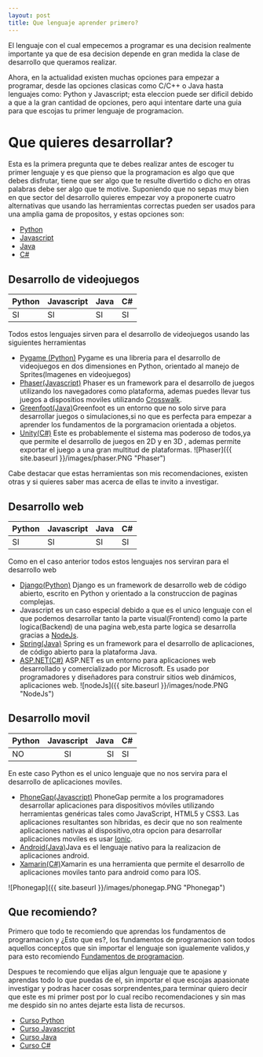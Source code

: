 ```yaml
---
layout: post
title: Que lenguaje aprender primero?
---
```

El lenguaje con el cual empecemos a programar es una decision realmente importante ya que de esa decision depende en gran medida la clase
de desarrollo que queramos realizar.

Ahora, en la actualidad existen muchas opciones para empezar a programar, desde las opciones clasicas como C/C++ o Java hasta lenguajes
como: Python y Javascript; esta eleccion puede ser dificil debido a que a la gran cantidad de opciones, pero aqui intentare darte una guia
para que escojas tu primer lenguaje de programacion.

# Que quieres desarrollar?

Esta es la primera pregunta que te debes realizar antes de escoger tu primer lenguaje y es que pienso que la programacion es algo que 
que debes disfrutar, tiene que ser algo que te resulte divertido o dicho en otras palabras debe ser algo que te motive. Suponiendo que no
sepas muy bien en que sector del desarrollo quieres empezar voy a proponerte cuatro alternativas que usando las herramientas correctas
pueden ser usados para una amplia gama de propositos, y estas opciones son:
+ [Python](https://www.python.org/)
+ [Javascript](https://www.javascript.com/)
+ [Java](https://www.java.com/es/download/)
+ [C#](https://docs.microsoft.com/en-us/dotnet/csharp/csharp)

## Desarrollo de videojuegos
Python| Javascript    |Java   |C#    
-------------|-------------|-----|-----
SI|SI|SI|SI

Todos estos lenguajes sirven para el desarrollo de videojuegos usando las siguientes herramientas
+ [Pygame (Python)](https://www.pygame.org/news)
 Pygame es una libreria para el desarrollo de videojuegos en dos dimensiones en Python, orientado al manejo de Sprites(Imagenes en videojuegos)
+ [Phaser(Javascript)](https://phaser.io/) Phaser es un framework para el desarrollo de juegos utilizando los navegadores como plataforma,
ademas puedes llevar tus juegos a dispositios moviles utilizando [Crosswalk](https://crosswalk-project.org/).
+ [Greenfoot(Java)](https://www.greenfoot.org/door)Greenfoot es un entorno que no solo sirve para desarrollar juegos o simulaciones,si no que es perfecta para empezar a aprender los fundamentos de la porgramacion orientada a objetos.
+ [Unity(C#)](https://unity3d.com/es) Este es probablemente el sistema mas poderoso de todos,ya que permite el desarrollo de juegos en 2D y en 3D , ademas permite exportar el juego a una gran multitud de plataformas.
![Phaser]({{ site.baseurl }}/images/phaser.PNG "Phaser")

Cabe destacar que estas herramientas son mis recomendaciones, existen otras y si quieres saber mas acerca de ellas te invito a investigar.

## Desarrollo web
Python|Javascript|Java|C#
-------------|-------------|-----|-----
 SI|SI|SI|SI

Como en el caso anterior todos estos lenguajes nos serviran para el desarrollo web
+ [Django(Python)](https://www.djangoproject.com/) 
Django es un framework de desarrollo web de código abierto, escrito en Python y orientado a la construccion de paginas complejas.
+ Javascript
es un caso especial debido a que es el unico lenguaje con el que podemos desarrollar tanto la parte visual(Frontend) como la
parte logica(Backend) de una pagina web,esta parte logica se desarrolla gracias a [NodeJs](https://nodejs.org/es/).
+ [Spring(Java)](https://spring.io/) 
Spring es un framework para el desarrollo de aplicaciones, de código abierto para la plataforma Java.
+ [ASP.NET(C#)](https://www.asp.net/)
ASP.NET es un entorno para aplicaciones web desarrollado y comercializado por Microsoft. Es usado por programadores y diseñadores para construir sitios web dinámicos, aplicaciones web.
![nodeJs]({{ site.baseurl }}/images/node.PNG "NodeJs")

## Desarrollo movil
Python|Javascript|Java|C#
-------------|:---:|-----:|-----
NO|SI|SI|SI

En este caso Python es el unico lenguaje que no nos servira para el desarrollo de aplicaciones moviles.
+ [PhoneGap(Javascript)](https://phonegap.com/) PhoneGap permite a los programadores desarrollar aplicaciones para dispositivos móviles utilizando herramientas genéricas tales como JavaScript, HTML5 y CSS3. Las aplicaciones resultantes son híbridas, es decir que no son realmente aplicaciones nativas al dispositivo,otra opcion para desarrollar aplicaciones moviles es usar [Ionic](https://ionicframework.com/).
+ [Android(Java)](https://developer.android.com/studio/index.html)Java es el lenguaje nativo para la realizacion de aplicaciones android.
+ [Xamarin(C#)](https://www.xamarin.com/)Xamarin es una herramienta que permite el desarrollo de aplicaciones moviles tanto para android 
como para IOS.

![Phonegap]({{ site.baseurl }}/images/phonegap.PNG "Phonegap")

## Que recomiendo?

Primero que todo te recomiendo que aprendas los fundamentos de programacion y ¿Esto que es?, los fundamentos de programacion son todos aquellos conceptos que sin importar el lenguaje son igualemente validos,y para esto recomiendo [Fundamentos de programacion](https://www.youtube.com/playlist?list=PLVGpDy6YzKnLSRzr0KtMFTPGvhok7jddm).

Despues te recomiendo que elijas algun lenguaje que te apasione y aprendas todo lo que puedas de el, sin importar el que escojas
apasionate investigar y podras hacer cosas sorprendentes,para terminar quiero decir que este es mi primer post por lo cual recibo recomendaciones y sin mas me despido sin no antes dejarte esta lista de recursos.
+ [Curso Python](https://www.youtube.com/playlist?list=PLU8oAlHdN5BlvPxziopYZRd55pdqFwkeS)
+ [Curso Javascript](https://www.youtube.com/playlist?list=PLhSj3UTs2_yVC0iaCGf16glrrfXuiSd0G)
+ [Curso Java](https://www.youtube.com/playlist?list=PLU8oAlHdN5BktAXdEVCLUYzvDyqRQJ2lk)
+ [Curso C#](https://www.youtube.com/watch?v=pQ6Ezq72J5A&list=PLpOqH6AE0tNhmU9OUbm5FIJtnHAbJ4dKd)
